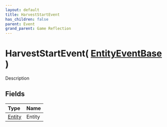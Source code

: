 ```yaml
---
layout: default
title: HarvestStartEvent
has_children: false
parent: Event
grand_parent: Game Reflection
---
```

# HarvestStartEvent( [ EntityEventBase ](/riftbreaker-wiki/docs/game-reflection/events/entity_event_base/) )
Description 

## Fields

| Type | Name |
|:----------|:--------------|
| [Entity](/riftbreaker-wiki/docs/game-reflection/classes/entity/) | Entity |

